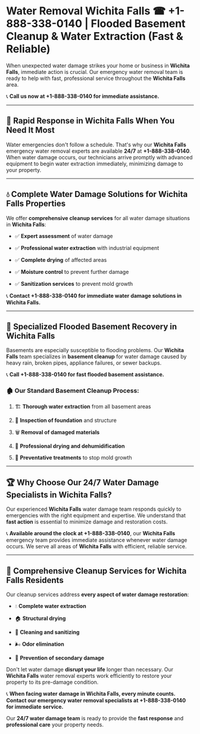 # Water Removal Wichita Falls ☎ +1-888-338-0140 | Flooded Basement Cleanup & Water Extraction (Fast & Reliable)

When unexpected water damage strikes your home or business in **Wichita Falls**, immediate action is crucial. Our emergency water removal team is ready to help with fast, professional service throughout the **Wichita Falls** area. 

📞 **Call us now at +1-888-338-0140 for immediate assistance.**
---
## 🚀 Rapid Response in Wichita Falls When You Need It Most
Water emergencies don't follow a schedule. That's why our **Wichita Falls** emergency water removal experts are available **24/7** at **+1-888-338-0140**. When water damage occurs, our technicians arrive promptly with advanced equipment to begin water extraction immediately, minimizing damage to your property.
---
## 💧 Complete Water Damage Solutions for Wichita Falls Properties
We offer **comprehensive cleanup services** for all water damage situations in **Wichita Falls**:
- ✅ **Expert assessment** of water damage  
- ✅ **Professional water extraction** with industrial equipment  
- ✅ **Complete drying** of affected areas  
- ✅ **Moisture control** to prevent further damage  
- ✅ **Sanitization services** to prevent mold growth  
📞 **Contact +1-888-338-0140 for immediate water damage solutions in Wichita Falls.**
---
## 🌊 Specialized Flooded Basement Recovery in Wichita Falls
Basements are especially susceptible to flooding problems. Our **Wichita Falls** team specializes in **basement cleanup** for water damage caused by heavy rain, broken pipes, appliance failures, or sewer backups. 
📞 **Call +1-888-338-0140 for fast flooded basement assistance.**
### 🏚️ Our Standard Basement Cleanup Process:
1. 🏗️ **Thorough water extraction** from all basement areas  
2. 🔎 **Inspection of foundation** and structure  
3. 🗑️ **Removal of damaged materials**  
4. 💨 **Professional drying and dehumidification**  
5. 🚫 **Preventative treatments** to stop mold growth  
---
## 🏆 Why Choose Our 24/7 Water Damage Specialists in Wichita Falls?
Our experienced **Wichita Falls** water damage team responds quickly to emergencies with the right equipment and expertise. We understand that **fast action** is essential to minimize damage and restoration costs.
📞 **Available around the clock at +1-888-338-0140**, our **Wichita Falls** emergency team provides immediate assistance whenever water damage occurs. We serve all areas of **Wichita Falls** with efficient, reliable service.
---
## 🧹 Comprehensive Cleanup Services for Wichita Falls Residents
Our cleanup services address **every aspect of water damage restoration**:
- 💧 **Complete water extraction**  
- 🏠 **Structural drying**  
- 🧼 **Cleaning and sanitizing**  
- 🌬️ **Odor elimination**  
- 🚫 **Prevention of secondary damage**  
Don't let water damage **disrupt your life** longer than necessary. Our **Wichita Falls** water removal experts work efficiently to restore your property to its pre-damage condition.
📞 **When facing water damage in Wichita Falls, every minute counts. Contact our emergency water removal specialists at +1-888-338-0140 for immediate service.**
Our **24/7 water damage team** is ready to provide the **fast response** and **professional care** your property needs.
